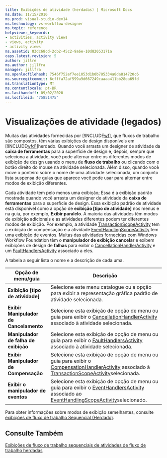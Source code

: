 ```yaml
---
title: Exibições de atividade (herdadas) | Microsoft Docs
ms.date: 11/15/2016
ms.prod: visual-studio-dev14
ms.technology: vs-workflow-designer
ms.topic: reference
helpviewer_keywords:
- activities, activity views
- views, activity
- activity views
ms.assetid: 83dc68cd-2cb2-45c2-9a6e-10d82053171a
caps.latest.revision: 5
author: jillre
ms.author: jillfra
manager: jillfra
ms.openlocfilehash: 7546f752ef7ee1053d1b0b785334a8da814720c6
ms.sourcegitcommit: 6cfffa72af599a9d667249caaaa411bb28ea69fd
ms.translationtype: MT
ms.contentlocale: pt-BR
ms.lasthandoff: 09/02/2020
ms.locfileid: "75851475"
---
```

# <a name="activity-views-legacy"></a>Visualizações de atividade (legados)
Muitas das atividades fornecidas por [!INCLUDE[wf](../includes/wf-md.md)], que fluxos de trabalho são compostos, têm várias exibições de design disponíveis em [!INCLUDE[wfd1](../includes/wfd1-md.md)]herdado. Quando você arrasta um designer de atividade da **caixa de ferramentas** para a superfície de design e, depois, sempre que seleciona a atividade, você pode alternar entre os diferentes modos de exibição de design usando o menu de **fluxo de trabalho** ou clicando com o botão direito do mouse na atividade selecionada. Além disso, quando você move o ponteiro sobre o nome de uma atividade selecionada, um conjunto lista suspensa de guias que aparece você pode usar para alternar entre modos de exibição diferentes.

 Cada atividade tem pelo menos uma exibição; Essa é a exibição padrão mostrada quando você arrasta um designer de atividade da **caixa de ferramentas** para a superfície de design. Essa exibição padrão de atividade está disponível como a opção de **exibição [tipo de atividade]** nos menus e na guia, por exemplo, **Exibir paralelo**. A maioria das atividades têm modos de exibição adicionais e as atividades diferentes podem ter diferentes modos de exibição. Por exemplo, a atividade [TransactionScopeActivity](https://msdn2.microsoft.com/library/system.workflow.componentmodel.transactionscopeactivity.aspx) tem a exibição de compensação e a atividade [EventHandlingScopeActivity](https://msdn2.microsoft.com/library/system.workflow.activities.eventhandlingscopeactivity.aspx) tem uma exibição de eventos. Muitas das atividades fornecidas com Windows Workflow Foundation têm o **manipulador de exibição cancelar** e exibem exibições de design de **falhas** para exibir o [CancellationHandlerActivity](https://msdn2.microsoft.com/library/system.workflow.componentmodel.cancellationhandleractivity.aspx) e um [FaultHandlersActivity](https://msdn2.microsoft.com/library/system.workflow.componentmodel.faulthandlersactivity.aspx) associado a eles.

 A tabela a seguir lista o nome e a descrição de cada uma.

|Opção de menu/guia|Descrição|
|----------------------|-----------------|
|**Exibição [tipo de atividade]**|Selecione este menu catalogue ou a opção para exibir a representação gráfica padrão de atividade selecionada.|
|**Exibir Manipulador de Cancelamento**|Selecione esta exibição de opção de menu ou guia para exibir o [CancellationHandlerActivity](https://msdn2.microsoft.com/library/system.workflow.componentmodel.cancellationhandleractivity.aspx) associado à atividade selecionada.|
|**Manipulador de falha de exibição**|Selecione esta exibição de opção de menu ou guia para exibir o [FaultHandlersActivity](https://msdn2.microsoft.com/library/system.workflow.componentmodel.faulthandlersactivity.aspx) associado à atividade selecionada.|
|**Exibir Manipulador de Compensação**|Selecione esta exibição de opção de menu ou guia para exibir o [CompensationHandlerActivity](https://msdn2.microsoft.com/library/system.workflow.componentmodel.compensationhandleractivity.aspx) associado à [TransactionScopeActivity](https://msdn2.microsoft.com/library/system.workflow.componentmodel.transactionscopeactivity.aspx)selecionada.|
|**Exibir o manipulador de eventos**|Selecione esta exibição de opção de menu ou guia para exibir o [EventHandlersActivity](https://msdn2.microsoft.com/library/system.workflow.activities.eventhandlersactivity.aspx) associado ao [EventHandlingScopeActivity](https://msdn2.microsoft.com/library/system.workflow.activities.eventhandlingscopeactivity.aspx)selecionado.|

 Para obter informações sobre modos de exibição semelhantes, consulte [exibições de fluxo de trabalho Sequencial (Herdado)](../workflow-designer/sequential-workflow-views-legacy.md).

## <a name="see-also"></a>Consulte Também
 [Exibições de fluxo de trabalho sequenciais de atividades de fluxo de](../workflow-designer/sequential-workflow-views-legacy.md) [trabalho herdadas](../workflow-designer/legacy-workflow-activities.md)
